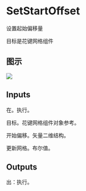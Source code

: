 # SetStartOffset

设置起始偏移量

目标是花键网格组件

## 图示

![]($-20221218-21020472.png)

## Inputs

在。执行。

目标。花键网格组件对象参考。

开始偏移。矢量二维结构。

更新网格。布尔值。  

## Outputs

出：执行。
